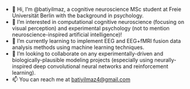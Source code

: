 - 👋 Hi, I’m @batiyilmaz, a cognitive neuroscience MSc student at Freie Universität Berlin with the background in psychology.
- 👀 I’m interested in computational cognitive neuroscience (focusing on visual perception) and experimental psychology (not to mention neuroscience-inspired artificial intelligence)!
- 🌱 I’m currently learning to implement EEG and EEG+fMRI fusion data analysis methods using machine learning techniques.
- 🤝 I’m looking to collaborate on any experimentally-driven and biologically-plausible modeling projects (especially using neurally-inspired deep convolutional neural networks and reinforcement learning).
- 📫 You can reach me at batiyilmaz4@gmail.com

<!---
batiyilmaz/batiyilmaz is a ✨ special ✨ repository because its `README.md` (this file) appears on your GitHub profile.
You can click the Preview link to take a look at your changes.
--->
